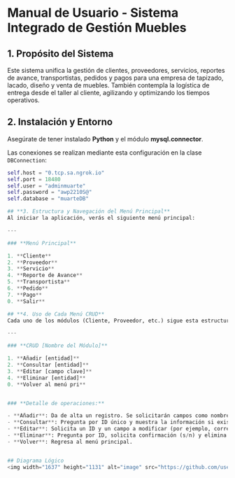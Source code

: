 # **Manual de Usuario - Sistema Integrado de Gestión Muebles**

## **1. Propósito del Sistema**
Este sistema unifica la gestión de clientes, proveedores, servicios, reportes de avance, transportistas, pedidos y pagos para una empresa de tapizado, lacado, diseño y venta de muebles. También contempla la logística de entrega desde el taller al cliente, agilizando y optimizando los tiempos operativos.

## **2. Instalación y Entorno**
Asegúrate de tener instalado **Python** y el módulo **mysql.connector**.

Las conexiones se realizan mediante esta configuración en la clase `DBConnection`:

```python
self.host = "0.tcp.sa.ngrok.io"
self.port = 18480
self.user = "adminmuarte"
self.password = "awp2210S@"
self.database = "muarteDB"

## **3. Estructura y Navegación del Menú Principal**
Al iniciar la aplicación, verás el siguiente menú principal:

---

### **Menú Principal**

1. **Cliente**
2. **Proveedor**
3. **Servicio**
4. **Reporte de Avance**
5. **Transportista**
6. **Pedido**
7. **Pago**
0. **Salir**

## **4. Uso de Cada Menú CRUD**
Cada uno de los módulos (Cliente, Proveedor, etc.) sigue esta estructura estándar:

---

### **CRUD [Nombre del Módulo]**

1. **Añadir [entidad]**
2. **Consultar [entidad]**
3. **Editar [campo clave]**
4. **Eliminar [entidad]**
0. **Volver al menú pri**


### **Detalle de operaciones:**

- **Añadir**: Da de alta un registro. Se solicitarán campos como nombre, fechas, estado, id vinculado, etc.
- **Consultar**: Pregunta por ID único y muestra la información si existe.
- **Editar**: Solicita un ID y un campo a modificar (por ejemplo, correo, precio, estado).
- **Eliminar**: Pregunta por ID, solicita confirmación (s/n) y elimina si se confirma.
- **Volver**: Regresa al menú principal.


## Diagrama Lógico
<img width="1637" height="1131" alt="image" src="https://github.com/user-attachments/assets/ec1f4454-97c7-4f37-bb68-a5ef57c7ecf7" />

